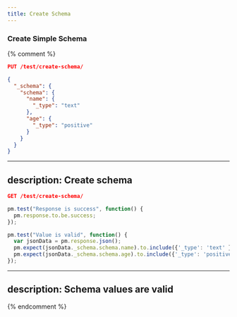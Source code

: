 ```yaml
---
title: Create Schema
---
```


### Create Simple Schema

{% comment %}
```json
PUT /test/create-schema/

{
  "_schema": {
    "schema": {
      "name": {
        "_type": "text"
      },
      "age": {
        "_type": "positive"
      }
    }
  }
}
```
---
description: Create schema
---

```json
GET /test/create-schema/
```

```js
pm.test("Response is success", function() {
  pm.response.to.be.success;
});
```

```js
pm.test("Value is valid", function() {
  var jsonData = pm.response.json();
  pm.expect(jsonData._schema.schema.name).to.include({'_type': 'text' });
  pm.expect(jsonData._schema.schema.age).to.include({'_type': 'positive' });
});
```
---
description: Schema values are valid
---
{% endcomment %}